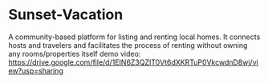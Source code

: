 # Sunset-Vacation
A community-based platform for listing and renting local homes. It connects hosts and travelers and facilitates the process of renting without owning any rooms/properties itself
demo video: https://drive.google.com/file/d/1EIN6Z3QZIT0Vt6dXKRTuP0VkcwdnD8wj/view?usp=sharing
